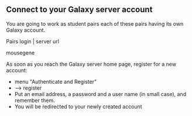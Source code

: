 ## Connect to your Galaxy server account

You are going to work as student pairs each of these pairs having its own Galaxy account.

Pairs login  | server url

mousegene

As soon as you reach the Galaxy server home page, register for a new account:

- menu "Authenticate and Register"
- --> register
- Put an email address, a password and a user name (in small case), and remember them.
- You will be redirected to your newly created account



